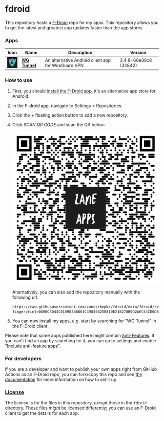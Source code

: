 # fdroid
This repository hosts a [F-Droid](https://f-droid.org/) repo for my apps. This repository allows you to get the latest and greatest app updates faster than the app stores. 

### Apps

<!-- This table is auto-generated. Do not edit -->
| Icon | Name | Description | Version |
| --- | --- | --- | --- |
| <a href="https://github.com/zaneschepke/wgtunnel"><img src="fdroid/repo/com.zaneschepke.wireguardautotunnel/en-US/icon.png" alt="WG Tunnel icon" width="36px" height="36px"></a> | [**WG Tunnel**](https://github.com/zaneschepke/wgtunnel) | An alternative Android client app for WireGuard VPN | 3.4.8-66e89c8 (34842) |
<!-- end apps table -->

### How to use
1. First, you should [install the F-Droid app](https://f-droid.org/), it's an alternative app store for Android.
2. In the F-droid app, navigate to Settings > Repositories.
3. Click the + floating action button to add a new repository. 
4. Click *SCAN QR CODE* and scan the QR below:

    <p align="center">
      <img src=".github/qrcode.png?raw=true" alt="F-Droid repo QR code" style="width:500px;height:500px;"/>
    </p>

    Alternatively, you can also add the repository manually with the following url:

      ```
    https://raw.githubusercontent.com/zaneschepke/fdroid/main/fdroid/repo?fingerprint=0890C5D44C0109E366801C39840325E810E21B270B9D2AEC53CE0D6C5FC849DB
    ```

4. You can now install my apps, e.g. start by searching for "WG Tunnel" in the F-Droid client.

Please note that some apps published here might contain [Anti-Features](https://f-droid.org/en/docs/Anti-Features/). If you can't find an app by searching for it, you can go to settings and enable "Include anti-feature apps".

### For developers
If you are a developer and want to publish your own apps right from GitHub Actions as an F-Droid repo, you can fork/copy this repo and see  [the documentation](setup.md) for more information on how to set it up.

### [License](LICENSE)
The license is for the files in this repository, *except* those in the `fdroid` directory. These files *might* be licensed differently; you can use an F-Droid client to get the details for each app.
